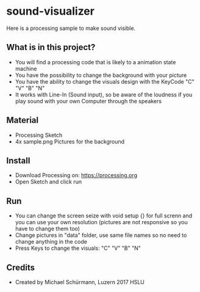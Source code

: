 # sound-visualizer

Here is a processing sample to make sound visible.


## What is in this project?

* You will find a processing code that is likely to a animation state machine
* You have the possibility to change the background with your picture
* You have the ability to change the visuals design with the KeyCode "C" "V" "B" "N"
* It works with Line-In (Sound input), so be aware of the loudness if you play sound with your own Computer through the speakers


## Material

* Processing Sketch
* 4x sample.png Pictures for the background



## Install

* Download Processing on: https://processing.org
* Open Sketch and click run



## Run

* You can change the screen seize with void setup {} for full screnn and you can use your own resolution (pictures are not responsive so you have to change them too)
* Change pictures in "data" folder, use same file names so no need to change anything in the code
* Press Keys to change the visuals: "C" "V" "B" "N"


## Credits

* Created by Michael Schürmann, Luzern 2017 HSLU
